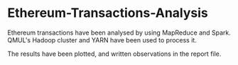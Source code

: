 # Ethereum-Transactions-Analysis
 
Ethereum transactions have been analysed by using MapReduce and Spark. QMUL's Hadoop cluster and YARN have been used to process it. 

The results have been plotted, and written observations in the report file.
